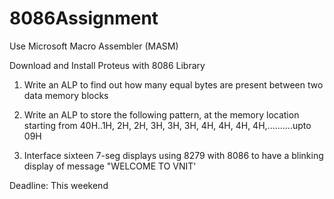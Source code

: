 # 8086Assignment

Use Microsoft Macro Assembler (MASM)

Download and Install Proteus with 8086 Library

1. Write an ALP to find out how many equal bytes are present between two data memory blocks

2. Write an ALP to store the following pattern, at the memory location starting from 40H..1H, 2H, 2H, 3H, 3H, 3H, 4H, 4H, 4H, 4H,..........upto 09H

3. Interface sixteen 7-seg displays using 8279 with 8086  to have a blinking display of message "WELCOME TO VNIT'

Deadline: This weekend
